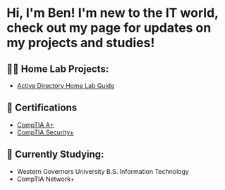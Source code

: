 <h1>Hi, I'm Ben! I'm new to the IT world, check out my page for updates on my projects and studies!

<h2>👨‍💻 Home Lab Projects:</h2>

- [Active Directory Home Lab Guide](https://github.com/Bzahirpour/ActiveDirectoryLab/blob/main/README.md)


<h2>📄 Certifications</h2>

- [CompTIA A+](https://www.credly.com/badges/0608eb26-3a29-4353-bb45-b4647f1cd22f/linked_in_profile)
- [CompTIA Security+](https://www.credly.com/badges/0608eb26-3a29-4353-bb45-b4647f1cd22f/linked_in_profile)

<h2>🏫 Currently Studying:</h2>

- Western Governors University B.S. Information Technology<br>
- CompTIA Network+<br>

